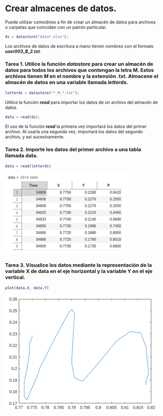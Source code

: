 # Crear almacenes de datos.

Puede utilizar comodines a fin de crear un almacén de datos para archivos o carpetas que coincidan con un patrón particular.

```MatLab
ds = datastore("data*.xlsx");
```

Los archivos de datos de escritura a mano tienen nombres con el formato ***user003_B_2.txt***.

### Tarea 1. Utilice la función *datastore* para crear un almacén de datos para todos los archivos que contengan la letra M. Estos archivos tienen _M_ en el nombre y la extensión .txt. Almacene el almacén de datos en una variable llamada *letterds*.

```MatLab
letterds = datastore("*_M_*.txt");
```

Utilice la función ***read*** para importar los datos de un archivo del almacén de datos.

```MatLab
data = read(ds);
```

El uso de la función ***read*** la primera vez importará los datos del primer archivo. Al usarla una segunda vez, importará los datos del segundo archivo, y así sucesivamente.

### Tarea 2. Importe los datos del primer archivo a una tabla llamada data.

```MatLab
data = read(letterds)
```
![](https://github.com/jm-quintas/MachineLearningMATLAB/blob/main/img/Captura%20desde%202025-02-18%2018-48-30.png)

### Tarea 3. Visualice los datos mediante la representación de la variable X de data en el eje horizontal y la variable Y en el eje vertical.

```MatLab
plot(data.X, data.Y)
```
![](https://github.com/jm-quintas/MachineLearningMATLAB/blob/main/img/Captura%20desde%202025-02-18%2018-53-47.png)

